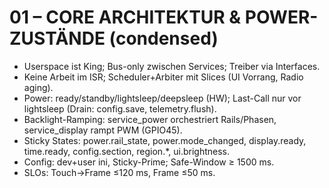 # 01 – CORE ARCHITEKTUR & POWER-ZUSTÄNDE (condensed)
- Userspace ist King; Bus-only zwischen Services; Treiber via Interfaces.
- Keine Arbeit im ISR; Scheduler+Arbiter mit Slices (UI Vorrang, Radio aging).
- Power: ready/standby/lightsleep/deepsleep (HW); Last-Call nur vor lightsleep (Drain: config.save, telemetry.flush).
- Backlight-Ramping: service_power orchestriert Rails/Phasen, service_display rampt PWM (GPIO45).
- Sticky States: power.rail_state, power.mode_changed, display.ready, time.ready, config.section, region.*, ui.brightness.
- Config: dev+user ini, Sticky-Prime; Safe-Window ≥ 1500 ms.
- SLOs: Touch→Frame ≤120 ms, Frame ≤50 ms.
